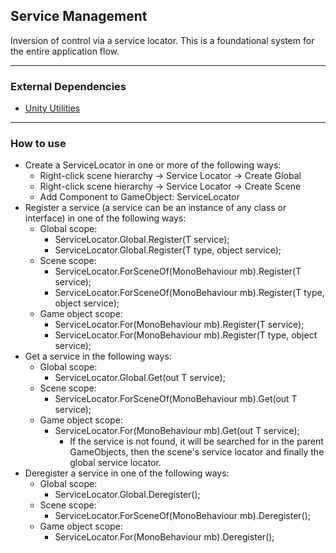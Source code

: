 ## Service Management
Inversion of control via a service locator. This is a foundational system for the entire application flow.

---

### External Dependencies
- [Unity Utilities](https://github.com/itsJimothy/Unity-Utilities.git)

---

### How to use
- Create a ServiceLocator in one or more of the following ways:
    - Right-click scene hierarchy -> Service Locator -> Create Global
    - Right-click scene hierarchy -> Service Locator -> Create Scene
    - Add Component to GameObject: ServiceLocator
- Register a service (a service can be an instance of any class or interface) in one of the following ways:
    - Global scope:
        - ServiceLocator.Global.Register<T>(T service);
        - ServiceLocator.Global.Register(T type, object service);
    - Scene scope:
        - ServiceLocator.ForSceneOf(MonoBehaviour mb).Register<T>(T service);
        - ServiceLocator.ForSceneOf(MonoBehaviour mb).Register(T type, object service);
    - Game object scope:
        - ServiceLocator.For(MonoBehaviour mb).Register<T>(T service);
        - ServiceLocator.For(MonoBehaviour mb).Register(T type, object service);
- Get a service in the following ways:
    - Global scope:
        - ServiceLocator.Global.Get(out T service);
    - Scene scope:
        - ServiceLocator.ForSceneOf(MonoBehaviour mb).Get(out T service);
    - Game object scope:
        - ServiceLocator.For(MonoBehaviour mb).Get(out T service);
            - If the service is not found, it will be searched for in the parent GameObjects, then the scene's service locator and finally the global service locator.
- Deregister a service in one of the following ways:
    - Global scope:
        - ServiceLocator.Global.Deregister<T>();
    - Scene scope:
        - ServiceLocator.ForSceneOf(MonoBehaviour mb).Deregister<T>();
    - Game object scope:
        - ServiceLocator.For(MonoBehaviour mb).Deregister<T>();